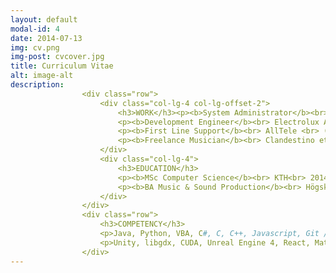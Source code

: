 ```yaml
---
layout: default
modal-id: 4
date: 2014-07-13
img: cv.png
img-post: cvcover.jpg
title: Curriculum Vitae
alt: image-alt
description: 
                <div class="row">
                    <div class="col-lg-4 col-lg-offset-2">
                        <h3>WORK</h3><p><b>System Administrator</b><br> MTM<br> (Xpeedio)<br> 2018</p><br>
                        <p><b>Development Engineer</b><br> Electrolux Adv. R&D<br> (Framtiden AB)<br>2017 - 2018</p><br>
                        <p><b>First Line Support</b><br> AllTele <br> (Xpeedio) <br> 2016</p><br>
                        <p><b>Freelance Musician</b><br> Clandestino et al<br> 2014 - 2018</p><br>
                    </div>
                    <div class="col-lg-4">
                        <h3>EDUCATION</h3>
                        <p><b>MSc Computer Science</b><br> KTH<br> 2014 - 2019</p><br>
                        <p><b>BA Music & Sound Production</b><br> Högskolan Dalarna<br> 2007 - 2010</p><br>
                    </div>
                </div>
                <div class="row">
                    <h3>COMPETENCY</h3>
                    <p>Java, Python, VBA, C#, C, C++, Javascript, Git / SVN, SQL</p><br>
                    <p>Unity, libgdx, CUDA, Unreal Engine 4, React, Matlab, Active Directory</p><br>
                </div>
---             
```

